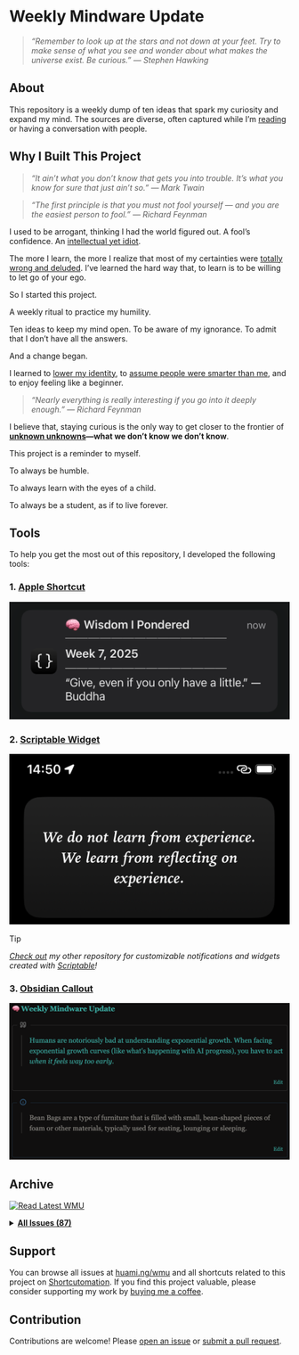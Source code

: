 # Weekly Mindware Update

> _“Remember to look up at the stars and not down at your feet. Try to make sense of what you see and wonder about what makes the universe exist. Be curious.” — Stephen Hawking_

## About

This repository is a weekly dump of ten ideas that spark my curiosity and expand my mind. The sources are diverse, often captured while I’m [reading](https://github.com/huaminghuangtw/Brain-Food) or having a conversation with people.

## Why I Built This Project

> _“It ain’t what you don’t know that gets you into trouble. It’s what you know for sure that just ain’t so.” — Mark Twain_

> _“The first principle is that you must not fool yourself — and you are the easiest person to fool.” — Richard Feynman_

I used to be arrogant, thinking I had the world figured out. A fool’s confidence. An [intellectual yet idiot](https://huami.ng/notes/the-intellectual-yet-idiot).

The more I learn, the more I realize that most of my certainties were [totally wrong and deluded](https://fs.blog/david-foster-wallace-this-is-water/). I’ve learned the hard way that, to learn is to be willing to let go of your ego.

So I started this project.

A weekly ritual to practice my humility.

Ten ideas to keep my mind open. To be aware of my ignorance. To admit that I don’t have all the answers.

And a change began.

I learned to [lower my identity](https://paulgraham.com/identity.html), to [assume people were smarter than me](https://sive.rs/below-average), and to enjoy feeling like a beginner.

> _“Nearly everything is really interesting if you go into it deeply enough.” — Richard Feynman_

I believe that, staying curious is the only way to get closer to the frontier of **[unknown unknowns](https://sketchplanations.com/unknown-unknowns)—what we don’t know we don’t know**.

This project is a reminder to myself.

To always be humble.

To always learn with the eyes of a child.

To always be a student, as if to live forever.

## Tools

To help you get the most out of this repository, I developed the following tools:

### 1. [Apple Shortcut](https://shortcutomation.com/gallery/shared/weekly-mindware-update/)

<p align="center">
<a href="assets/notification.png">
<kbd>
<img src="assets/notification.png" width="" title=""/>
</kbd>
</a>
</p>

### 2. [Scriptable Widget](https://github.com/huaminghuangtw/Scriptable/blob/main/widget_quote-from-Weekly-Mindware-Update.js)

<p align="center">
<a href="assets/widget.png">
<kbd>
<img src="assets/widget.png" width="" title=""/>
</kbd>
</a>
</p>

> [!TIP]
> _[Check out](https://github.com/huaminghuangtw/Scriptable) my other repository for customizable notifications and widgets created with [Scriptable](https://scriptable.app)!_

### 3. [Obsidian Callout](https://github.com/huaminghuangtw/Second-Brain/blob/main/Homepage.md#-weekly-mindware-update)

<p align="center">
<a href="assets/callout.png">
<kbd>
<img src="assets/callout.png" width="" title=""/>
</kbd>
</a>
</p>

## Archive

<!-- INDEX-START -->
[![Read Latest WMU](https://img.shields.io/badge/📖%20Read%20Latest%20WMU-3AA99F?style=for-the-badge&color=3AA99F)](issues/2025/2025_Week_35.md)

<details><summary><strong><a href=".">All Issues (87)</a></strong></summary>

* <details>
    <summary>
      <strong>
        <a href="issues/2025">2025 (35)</a>
      </strong>
    </summary>

    * <a href="https://huami.ng/wmu/2025/week-35">#87 - Week 35, 2025</a>
    * <a href="https://huami.ng/wmu/2025/week-34">#86 - Week 34, 2025</a>
    * <a href="https://huami.ng/wmu/2025/week-33">#85 - Week 33, 2025</a>
    * <a href="https://huami.ng/wmu/2025/week-32">#84 - Week 32, 2025</a>
    * <a href="https://huami.ng/wmu/2025/week-31">#83 - Week 31, 2025</a>
    * <a href="https://huami.ng/wmu/2025/week-30">#82 - Week 30, 2025</a>
    * <a href="https://huami.ng/wmu/2025/week-29">#81 - Week 29, 2025</a>
    * <a href="https://huami.ng/wmu/2025/week-28">#80 - Week 28, 2025</a>
    * <a href="https://huami.ng/wmu/2025/week-27">#79 - Week 27, 2025</a>
    * <a href="https://huami.ng/wmu/2025/week-26">#78 - Week 26, 2025</a>
    * <a href="https://huami.ng/wmu/2025/week-25">#77 - Week 25, 2025</a>
    * <a href="https://huami.ng/wmu/2025/week-24">#76 - Week 24, 2025</a>
    * <a href="https://huami.ng/wmu/2025/week-23">#75 - Week 23, 2025</a>
    * <a href="https://huami.ng/wmu/2025/week-22">#74 - Week 22, 2025</a>
    * <a href="https://huami.ng/wmu/2025/week-21">#73 - Week 21, 2025</a>
    * <a href="https://huami.ng/wmu/2025/week-20">#72 - Week 20, 2025</a>
    * <a href="https://huami.ng/wmu/2025/week-19">#71 - Week 19, 2025</a>
    * <a href="https://huami.ng/wmu/2025/week-18">#70 - Week 18, 2025</a>
    * <a href="https://huami.ng/wmu/2025/week-17">#69 - Week 17, 2025</a>
    * <a href="https://huami.ng/wmu/2025/week-16">#68 - Week 16, 2025</a>
    * <a href="https://huami.ng/wmu/2025/week-15">#67 - Week 15, 2025</a>
    * <a href="https://huami.ng/wmu/2025/week-14">#66 - Week 14, 2025</a>
    * <a href="https://huami.ng/wmu/2025/week-13">#65 - Week 13, 2025</a>
    * <a href="https://huami.ng/wmu/2025/week-12">#64 - Week 12, 2025</a>
    * <a href="https://huami.ng/wmu/2025/week-11">#63 - Week 11, 2025</a>
    * <a href="https://huami.ng/wmu/2025/week-10">#62 - Week 10, 2025</a>
    * <a href="https://huami.ng/wmu/2025/week-9">#61 - Week 9, 2025</a>
    * <a href="https://huami.ng/wmu/2025/week-8">#60 - Week 8, 2025</a>
    * <a href="https://huami.ng/wmu/2025/week-7">#59 - Week 7, 2025</a>
    * <a href="https://huami.ng/wmu/2025/week-6">#58 - Week 6, 2025</a>
    * <a href="https://huami.ng/wmu/2025/week-5">#57 - Week 5, 2025</a>
    * <a href="https://huami.ng/wmu/2025/week-4">#56 - Week 4, 2025</a>
    * <a href="https://huami.ng/wmu/2025/week-3">#55 - Week 3, 2025</a>
    * <a href="https://huami.ng/wmu/2025/week-2">#54 - Week 2, 2025</a>
    * <a href="https://huami.ng/wmu/2025/week-1">#53 - Week 1, 2025</a>
  </details>

* <details>
    <summary>
      <strong>
        <a href="issues/2024">2024 (52)</a>
      </strong>
    </summary>

    * <a href="https://huami.ng/wmu/2024/week-52">#52 - Week 52, 2024</a>
    * <a href="https://huami.ng/wmu/2024/week-51">#51 - Week 51, 2024</a>
    * <a href="https://huami.ng/wmu/2024/week-50">#50 - Week 50, 2024</a>
    * <a href="https://huami.ng/wmu/2024/week-49">#49 - Week 49, 2024</a>
    * <a href="https://huami.ng/wmu/2024/week-48">#48 - Week 48, 2024</a>
    * <a href="https://huami.ng/wmu/2024/week-47">#47 - Week 47, 2024</a>
    * <a href="https://huami.ng/wmu/2024/week-46">#46 - Week 46, 2024</a>
    * <a href="https://huami.ng/wmu/2024/week-45">#45 - Week 45, 2024</a>
    * <a href="https://huami.ng/wmu/2024/week-44">#44 - Week 44, 2024</a>
    * <a href="https://huami.ng/wmu/2024/week-43">#43 - Week 43, 2024</a>
    * <a href="https://huami.ng/wmu/2024/week-42">#42 - Week 42, 2024</a>
    * <a href="https://huami.ng/wmu/2024/week-41">#41 - Week 41, 2024</a>
    * <a href="https://huami.ng/wmu/2024/week-40">#40 - Week 40, 2024</a>
    * <a href="https://huami.ng/wmu/2024/week-39">#39 - Week 39, 2024</a>
    * <a href="https://huami.ng/wmu/2024/week-38">#38 - Week 38, 2024</a>
    * <a href="https://huami.ng/wmu/2024/week-37">#37 - Week 37, 2024</a>
    * <a href="https://huami.ng/wmu/2024/week-36">#36 - Week 36, 2024</a>
    * <a href="https://huami.ng/wmu/2024/week-35">#35 - Week 35, 2024</a>
    * <a href="https://huami.ng/wmu/2024/week-34">#34 - Week 34, 2024</a>
    * <a href="https://huami.ng/wmu/2024/week-33">#33 - Week 33, 2024</a>
    * <a href="https://huami.ng/wmu/2024/week-32">#32 - Week 32, 2024</a>
    * <a href="https://huami.ng/wmu/2024/week-31">#31 - Week 31, 2024</a>
    * <a href="https://huami.ng/wmu/2024/week-30">#30 - Week 30, 2024</a>
    * <a href="https://huami.ng/wmu/2024/week-29">#29 - Week 29, 2024</a>
    * <a href="https://huami.ng/wmu/2024/week-28">#28 - Week 28, 2024</a>
    * <a href="https://huami.ng/wmu/2024/week-27">#27 - Week 27, 2024</a>
    * <a href="https://huami.ng/wmu/2024/week-26">#26 - Week 26, 2024</a>
    * <a href="https://huami.ng/wmu/2024/week-25">#25 - Week 25, 2024</a>
    * <a href="https://huami.ng/wmu/2024/week-24">#24 - Week 24, 2024</a>
    * <a href="https://huami.ng/wmu/2024/week-23">#23 - Week 23, 2024</a>
    * <a href="https://huami.ng/wmu/2024/week-22">#22 - Week 22, 2024</a>
    * <a href="https://huami.ng/wmu/2024/week-21">#21 - Week 21, 2024</a>
    * <a href="https://huami.ng/wmu/2024/week-20">#20 - Week 20, 2024</a>
    * <a href="https://huami.ng/wmu/2024/week-19">#19 - Week 19, 2024</a>
    * <a href="https://huami.ng/wmu/2024/week-18">#18 - Week 18, 2024</a>
    * <a href="https://huami.ng/wmu/2024/week-17">#17 - Week 17, 2024</a>
    * <a href="https://huami.ng/wmu/2024/week-16">#16 - Week 16, 2024</a>
    * <a href="https://huami.ng/wmu/2024/week-15">#15 - Week 15, 2024</a>
    * <a href="https://huami.ng/wmu/2024/week-14">#14 - Week 14, 2024</a>
    * <a href="https://huami.ng/wmu/2024/week-13">#13 - Week 13, 2024</a>
    * <a href="https://huami.ng/wmu/2024/week-12">#12 - Week 12, 2024</a>
    * <a href="https://huami.ng/wmu/2024/week-11">#11 - Week 11, 2024</a>
    * <a href="https://huami.ng/wmu/2024/week-10">#10 - Week 10, 2024</a>
    * <a href="https://huami.ng/wmu/2024/week-9">#9 - Week 9, 2024</a>
    * <a href="https://huami.ng/wmu/2024/week-8">#8 - Week 8, 2024</a>
    * <a href="https://huami.ng/wmu/2024/week-7">#7 - Week 7, 2024</a>
    * <a href="https://huami.ng/wmu/2024/week-6">#6 - Week 6, 2024</a>
    * <a href="https://huami.ng/wmu/2024/week-5">#5 - Week 5, 2024</a>
    * <a href="https://huami.ng/wmu/2024/week-4">#4 - Week 4, 2024</a>
    * <a href="https://huami.ng/wmu/2024/week-3">#3 - Week 3, 2024</a>
    * <a href="https://huami.ng/wmu/2024/week-2">#2 - Week 2, 2024</a>
    * <a href="https://huami.ng/wmu/2024/week-1">#1 - Week 1, 2024</a>
  </details>

</details>
<!-- INDEX-END -->

## Support

You can browse all issues at [huami.ng/wmu](https://huami.ng/wmu) and all shortcuts related to this project on [Shortcutomation](https://shortcutomation.com/gallery/weekly-mindware-update). If you find this project valuable, please consider supporting my work by [buying me a coffee](https://buymeacoffee.com/huaming.huang).

## Contribution

Contributions are welcome! Please [open an issue](https://github.com/huaminghuangtw/Weekly-Mindware-Update/issues/new) or [submit a pull request](https://github.com/huaminghuangtw/Weekly-Mindware-Update/compare).
